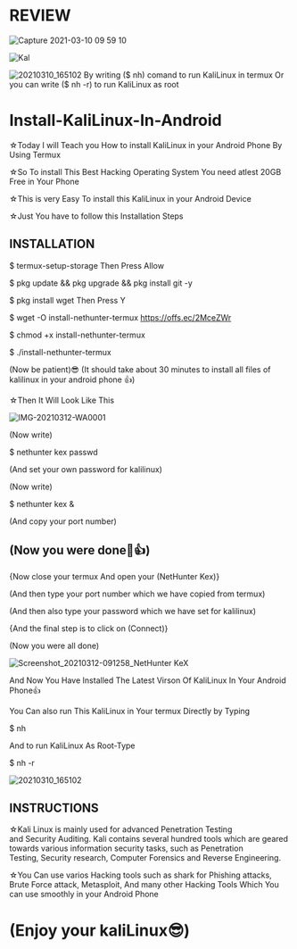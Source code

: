 # REVIEW
![Capture 2021-03-10 09 59 10](https://user-images.githubusercontent.com/75472335/110577058-e061b580-8187-11eb-90d8-d93f7ba5f2d1.jpg)

![Kal](https://user-images.githubusercontent.com/75472335/110576973-b7412500-8187-11eb-9ad9-5ad6d1eb6b91.jpg)

![20210310_165102](https://user-images.githubusercontent.com/75472335/110621996-e6c05380-81c0-11eb-8238-0c36fae054d1.jpg)
By writing ($ nh) comand to run KaliLinux in termux
Or you can write ($ nh -r) to run KaliLinux as root

# Install-KaliLinux-In-Android

☆Today I will Teach you How to install KaliLinux in your Android Phone By Using Termux

☆So To install This Best Hacking Operating System You need atlest 20GB Free in Your Phone

☆This is very Easy To install this KaliLinux in your Android Device

☆Just You have to follow this Installation Steps

<h2>INSTALLATION</h2>

$ termux-setup-storage
Then Press Allow

$ pkg update && pkg upgrade && pkg install git -y 

$ pkg install wget
Then Press Y

$ wget -O install-nethunter-termux https://offs.ec/2MceZWr 

$ chmod +x install-nethunter-termux 

$ ./install-nethunter-termux

(Now be patient)😎
(It should take about 30 minutes to install all files of kalilinux in your android phone 👍)

☆Then It Will Look Like This

![IMG-20210312-WA0001](https://user-images.githubusercontent.com/75472335/110891110-547e9380-8317-11eb-8786-392ad512cc79.jpg)

(Now write)

$ nethunter kex passwd

(And set your own password for kalilinux)

(Now write)

$ nethunter kex &

(And copy your port number)

<h2>(Now you were done🤟👍)</h2>

{Now close your termux And open your (NetHunter Kex)}

(And then type your port number which we have copied from termux)

(And then also type your password which we have set for kalilinux)

{And the final step is to click on (Connect)}

(Now you were all done)

![Screenshot_20210312-091258_NetHunter KeX](https://user-images.githubusercontent.com/75472335/110890883-de7a2c80-8316-11eb-8ba5-a79ef980619d.jpg)

And Now You Have Installed The Latest Virson Of KaliLinux In Your Android Phone👍

You Can also run This KaliLinux in Your termux Directly by Typing 

$ nh

And to run KaliLinux As Root-Type

$ nh -r

![20210310_165102](https://user-images.githubusercontent.com/75472335/110621996-e6c05380-81c0-11eb-8238-0c36fae054d1.jpg)

<h2>INSTRUCTIONS</h2>

☆Kali Linux is mainly used for advanced Penetration Testing and Security Auditing.
  Kali contains several hundred tools which are geared towards various information security tasks, such as Penetration Testing, Security research, Computer Forensics and Reverse Engineering.

☆You Can use varios Hacking tools such as shark for Phishing attacks, Brute Force attack, Metasploit, And many other Hacking Tools
  Which You can use smoothly in your Android Phone

<h1>(Enjoy your kaliLinux😎)</h2>
